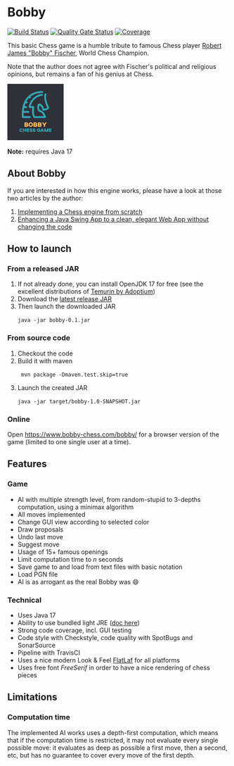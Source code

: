 # Bobby

[![Build Status](https://travis-ci.org/teemoo7/bobby.svg?branch=master)](https://travis-ci.org/teemoo7/bobby) [![Quality Gate Status](https://sonarcloud.io/api/project_badges/measure?project=ch.teemoo%3Abobby&metric=alert_status)](https://sonarcloud.io/dashboard?id=ch.teemoo%3Abobby) [![Coverage](https://sonarcloud.io/api/project_badges/measure?project=ch.teemoo%3Abobby&metric=coverage)](https://sonarcloud.io/dashboard?id=ch.teemoo%3Abobby)

This basic Chess game is a humble tribute to famous Chess player [Robert James "Bobby" Fischer](https://en.wikipedia.org/wiki/Bobby_Fischer), World Chess Champion.

Note that the author does not agree with Fischer's political and religious opinions, but remains a fan of his genius at Chess.

![Bobby Chess Game](src/main/resources/img/logo.png "Bobby Chess Game")

**Note:** requires Java 17

## About Bobby

If you are interested in how this engine works, please have a look at those two articles by the author:

1. [Implementing a Chess engine from scratch](https://towardsdatascience.com/implementing-a-chess-engine-from-scratch-be38cbdae91?source=friends_link&sk=ebc15d3d963f1e61ca1bfe7961afdcad)
2. [Enhancing a Java Swing App to a clean, elegant Web App without changing the code](https://codeburst.io/enhancing-a-java-swing-app-to-a-clean-elegant-web-app-without-changing-the-code-a69d7c1c2781?source=friends_link&sk=952623a093a6bed7870746b52719ef88)

## How to launch

### From a released JAR

1. If not already done, you can install OpenJDK 17 for free (see the excellent distributions of [Temurin by Adoptium](https://adoptium.net/temurin/releases/?version=17))
2. Download the [latest release JAR](https://github.com/teemoo7/bobby/releases/download/bobby-0.1/bobby-0.1.jar)
3. Then launch the downloaded JAR
    ```
    java -jar bobby-0.1.jar 
    ```
 
### From source code

1. Checkout the code
2. Build it with maven
    ```
     mvn package -Dmaven.test.skip=true
    ```
3. Launch the created JAR
    ```
    java -jar target/bobby-1.0-SNAPSHOT.jar 
    ```

### Online

Open https://www.bobby-chess.com/bobby/ for a browser version of the game (limited to one single user at a time).

## Features

### Game

* AI with multiple strength level, from random-stupid to 3-depths computation, using a minimax algorithm
* All moves implemented
* Change GUI view according to selected color
* Draw proposals
* Undo last move
* Suggest move
* Usage of 15+ famous openings
* Limit computation time to _n_ seconds
* Save game to and load from text files with basic notation
* Load PGN file
* AI is as arrogant as the real Bobby was :smile:

### Technical

* Uses Java 17
* Ability to use bundled light JRE ([doc here](PACKAGE.md))
* Strong code coverage, incl. GUI testing
* Code style with Checkstyle, code quality with SpotBugs and SonarSource
* Pipeline with TravisCI
* Uses a nice modern Look & Feel [FlatLaf](https://github.com/JFormDesigner/FlatLaf) for all platforms
* Uses free font _FreeSerif_ in order to have a nice rendering of chess pieces

## Limitations

### Computation time

The implemented AI works uses a depth-first computation, which means that if the computation time is restricted, it may not evaluate every single possible move: it evaluates as deep as possible a first move, then a second, etc, but has no guarantee to cover every move of the first depth.
